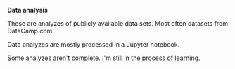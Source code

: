 **Data analysis**

These are analyzes of publicly available data sets. Most often datasets from DataCamp.com.

Data analyzes are mostly processed in a Jupyter notebook.

Some analyzes aren't complete. I'm still in the process of learning.
